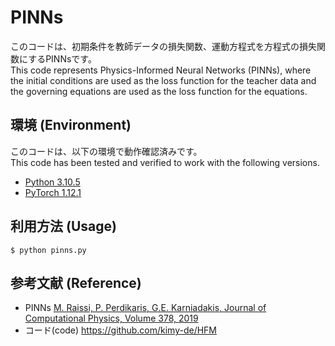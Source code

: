 # PINNs
このコードは、初期条件を教師データの損失関数、運動方程式を方程式の損失関数にするPINNsです。  
This code represents Physics-Informed Neural Networks (PINNs), where the initial conditions are used as the loss function for the teacher data and the governing equations are used as the loss function for the equations.

## 環境 (Environment)
このコードは、以下の環境で動作確認済みです。  
This code has been tested and verified to work with the following versions.
- [Python 3.10.5](https://www.python.org/downloads/release/python-3105/)  
- [PyTorch 1.12.1](https://pytorch.org/get-started/previous-versions/)

## 利用方法 (Usage)
```
$ python pinns.py
```

## 参考文献 (Reference)
- PINNs [M. Raissi, P. Perdikaris, G.E. Karniadakis, Journal of Computational Physics, Volume 378, 2019](https://www.sciencedirect.com/science/article/abs/pii/S0021999118307125)
- コード(code) <https://github.com/kimy-de/HFM>